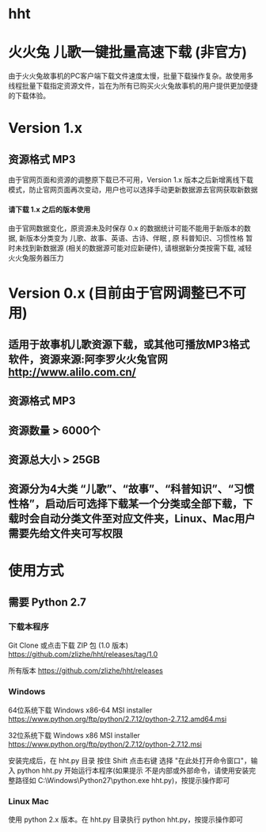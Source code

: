 # hht

# 火火兔 儿歌一键批量高速下载 (非官方)

由于火火兔故事机的PC客户端下载文件速度太慢，批量下载操作复杂。故使用多线程批量下载指定资源文件，旨在为所有已购买火火兔故事机的用户提供更加便捷的下载体验。

# Version 1.x

## 资源格式 MP3

由于官网页面和资源的调整原下载已不可用，Version 1.x 版本之后新增离线下载模式，防止官网页面再次变动，用户也可以选择手动更新数据源去官网获取新数据

#### 请下载 1.x 之后的版本使用

 由于官网数据变化，原资源未及时保存 0.x 的数据统计可能不能用于新版本的数据, 新版本分类变为 儿歌、故事、英语、古诗、伴眠 , 原 科普知识、习惯性格 暂时未找到新数据源 (相关的数据源可能对应新硬件), 请根据新分类按需下载, 减轻火火兔服务器压力

# Version 0.x (目前由于官网调整已不可用)

## 适用于故事机儿歌资源下载，或其他可播放MP3格式软件，资源来源:阿李罗火火兔官网 http://www.alilo.com.cn/

## 资源格式 MP3

## 资源数量 > 6000个

## 资源总大小 > 25GB

## 资源分为4大类 “儿歌”、“故事”、“科普知识”、“习惯性格”，启动后可选择下载某一个分类或全部下载，下载时会自动分类文件至对应文件夹，Linux、Mac用户需要先给文件夹可写权限


# 使用方式

## 需要 Python 2.7

### 下载本程序
Git Clone 或点击下载 ZIP 包 (1.0 版本) https://github.com/zlizhe/hht/releases/tag/1.0

所有版本 https://github.com/zlizhe/hht/releases

### Windows 

64位系统下载 Windows x86-64 MSI installer https://www.python.org/ftp/python/2.7.12/python-2.7.12.amd64.msi

32位系统下载 Windows x86 MSI installer https://www.python.org/ftp/python/2.7.12/python-2.7.12.msi

安装完成后，在 hht.py 目录 按住 Shift 点击右键 选择 "在此处打开命令窗口"，输入 python hht.py 开始运行本程序(如果提示 不是内部或外部命令，请使用安装完整路径如 C:\Windows\Python27\python.exe hht.py)，按提示操作即可

### Linux Mac

使用 python 2.x 版本。在 hht.py 目录执行 python hht.py，按提示操作即可
